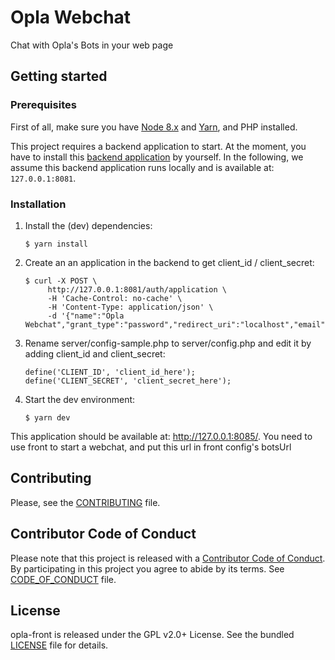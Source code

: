 # Opla Webchat
Chat with Opla's Bots in your web page 

## Getting started

### Prerequisites

First of all, make sure you have [Node 8.x](https://nodejs.org/en/download/) and
[Yarn](https://yarnpkg.com/en/docs/install), and PHP installed.

This project requires a backend application to start. At the moment, you have to
install this [backend application](https://github.com/Opla/backend) by yourself.
In the following, we assume this backend application runs locally and is
available at: `127.0.0.1:8081`.

### Installation

1. Install the (dev) dependencies:

    ```
    $ yarn install
    ```

2. Create an an application in the backend to get client_id / client_secret:

   ```
   $ curl -X POST \
        http://127.0.0.1:8081/auth/application \
        -H 'Cache-Control: no-cache' \
        -H 'Content-Type: application/json' \
        -d '{"name":"Opla Webchat","grant_type":"password","redirect_uri":"localhost","email":"bob@email.com"}'
   ```

4. Rename server/config-sample.php to server/config.php and edit it by adding client_id and client_secret:

    ```
    define('CLIENT_ID', 'client_id_here');
    define('CLIENT_SECRET', 'client_secret_here');
    ```
  
3. Start the dev environment:

    ```
    $ yarn dev
    ```

This application should be available at: http://127.0.0.1:8085/.
You need to use front to start a webchat, and put this url in front config's botsUrl


## Contributing

Please, see the [CONTRIBUTING](CONTRIBUTING.md) file.


## Contributor Code of Conduct

Please note that this project is released with a [Contributor Code of
Conduct](http://contributor-covenant.org/). By participating in this project you
agree to abide by its terms. See [CODE_OF_CONDUCT](CODE_OF_CONDUCT.md) file.


## License

opla-front is released under the GPL v2.0+ License. See the bundled
[LICENSE](LICENSE) file for details.